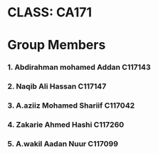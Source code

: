 # CLASS:  CA171
# Group Members
### 1. Abdirahman mohamed Addan   C117143
### 2. Naqib Ali Hassan   C117147
### 3. A.aziiz Mohamed Shariif   C117042
### 4. Zakarie Ahmed Hashi   C117260
### 5. A.wakil Aadan Nuur   C117099
